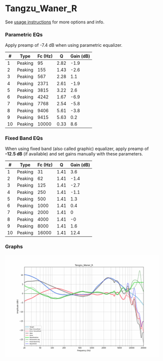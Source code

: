 # Tangzu_Waner_R
See [usage instructions](https://github.com/jaakkopasanen/AutoEq#usage) for more options and info.

### Parametric EQs
Apply preamp of -7.4 dB when using parametric equalizer.

|   # | Type    |   Fc (Hz) |    Q |   Gain (dB) |
|-----|---------|-----------|------|-------------|
|   1 | Peaking |        95 | 2.82 |        -1.9 |
|   2 | Peaking |       155 | 1.43 |        -2.6 |
|   3 | Peaking |       567 | 2.28 |         1.1 |
|   4 | Peaking |      2371 | 2.61 |        -1.9 |
|   5 | Peaking |      3815 | 3.22 |         2.6 |
|   6 | Peaking |      4242 | 1.67 |        -6.9 |
|   7 | Peaking |      7768 | 2.54 |        -5.8 |
|   8 | Peaking |      9406 | 5.61 |        -3.8 |
|   9 | Peaking |      9415 | 5.63 |         0.2 |
|  10 | Peaking |     10000 | 0.33 |         8.6 |

### Fixed Band EQs
When using fixed band (also called graphic) equalizer, apply preamp of **-12.5 dB** (if available) and set gains manually with these parameters.

|   # | Type    |   Fc (Hz) |    Q |   Gain (dB) |
|-----|---------|-----------|------|-------------|
|   1 | Peaking |        31 | 1.41 |         3.6 |
|   2 | Peaking |        62 | 1.41 |        -1.4 |
|   3 | Peaking |       125 | 1.41 |        -2.7 |
|   4 | Peaking |       250 | 1.41 |        -1.1 |
|   5 | Peaking |       500 | 1.41 |         1.3 |
|   6 | Peaking |      1000 | 1.41 |         0.4 |
|   7 | Peaking |      2000 | 1.41 |         0   |
|   8 | Peaking |      4000 | 1.41 |        -0   |
|   9 | Peaking |      8000 | 1.41 |         1.6 |
|  10 | Peaking |     16000 | 1.41 |        12.4 |

### Graphs
![](./Tangzu_Waner_R.png)

